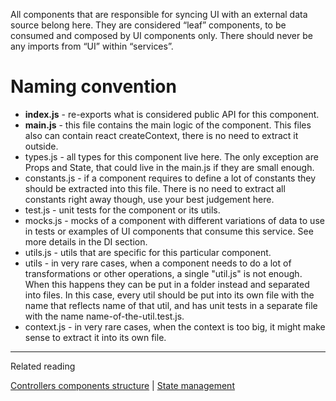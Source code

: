 All components that are responsible for syncing UI with an external data source belong here. They
are considered “leaf” components, to be consumed and composed by UI components only. There should
never be any imports from “UI” within “services”.

# Naming convention

-   **index.js** - re-exports what is considered public API for this component.
-   **main.js** - this file contains the main logic of the component. This files also can contain
    react createContext, there is no need to extract it outside.
-   types.js - all types for this component live here. The only exception are Props and State, that
    could live in the main.js if they are small enough.
-   constants.js - if a component requires to define a lot of constants they should be extracted
    into this file. There is no need to extract all constants right away though, use your best
    judgement here.
-   test.js - unit tests for the component or its utils.
-   mocks.js - mocks of a component with different variations of data to use in tests or examples of
    UI components that consume this service. See more details in the DI section.
-   utils.js - utils that are specific for this particular component.
-   utils - in very rare cases, when a component needs to do a lot of transformations or other
    operations, a single "util.js" is not enough. When this happens they can be put in a folder
    instead and separated into files. In this case, every util should be put into its own file with
    the name that reflects name of that util, and has unit tests in a separate file with the name
    name-of-the-util.test.js.
-   context.js - in very rare cases, when the context is too big, it might make sense to extract it
    into its own file.

---

Related reading

[Controllers components structure](../../code-structure/controllers-layer/README.md) |
[State management](../../state-management/README.md)
